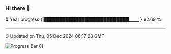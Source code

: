 ### Hi there 👋

⏳ Year progress { ███████████████████████████▁▁▁ } 92.69 %

---

⏰ Updated on Thu, 05 Dec 2024 06:17:28 GMT

![Progress Bar CI](https://github.com/code-lakshay/GitHub-Actions-Demo/workflows/Progress%20Bar%20CI/badge.svg)
